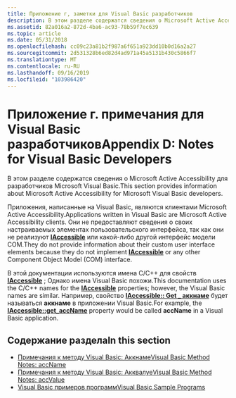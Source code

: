 ```yaml
---
title: Приложение г, заметки для Visual Basic разработчиков
description: В этом разделе содержатся сведения о Microsoft Active Accessibility для разработчиков Microsoft Visual Basic.
ms.assetid: 82a016a2-872d-4ba6-ac93-78b59f7ec639
ms.topic: article
ms.date: 05/31/2018
ms.openlocfilehash: cc09c23a81b2f987a6f651a923dd10b0d16a2a27
ms.sourcegitcommit: 2d531328b6ed82d4ad971a45a5131b430c5866f7
ms.translationtype: MT
ms.contentlocale: ru-RU
ms.lasthandoff: 09/16/2019
ms.locfileid: "103986420"
---
```

# <a name="appendix-d-notes-for-visual-basic-developers"></a><span data-ttu-id="3091c-103">Приложение г. примечания для Visual Basic разработчиков</span><span class="sxs-lookup"><span data-stu-id="3091c-103">Appendix D: Notes for Visual Basic Developers</span></span>

<span data-ttu-id="3091c-104">В этом разделе содержатся сведения о Microsoft Active Accessibility для разработчиков Microsoft Visual Basic.</span><span class="sxs-lookup"><span data-stu-id="3091c-104">This section provides information about Microsoft Active Accessibility for Microsoft Visual Basic developers.</span></span>

<span data-ttu-id="3091c-105">Приложения, написанные на Visual Basic, являются клиентами Microsoft Active Accessibility.</span><span class="sxs-lookup"><span data-stu-id="3091c-105">Applications written in Visual Basic are Microsoft Active Accessibility clients.</span></span> <span data-ttu-id="3091c-106">Они не предоставляют сведения о своих настраиваемых элементах пользовательского интерфейса, так как они не реализуют [**IAccessible**](/windows/desktop/api/oleacc/nn-oleacc-iaccessible) или какой-либо другой интерфейс модели COM.</span><span class="sxs-lookup"><span data-stu-id="3091c-106">They do not provide information about their custom user interface elements because they do not implement [**IAccessible**](/windows/desktop/api/oleacc/nn-oleacc-iaccessible) or any other Component Object Model (COM) interface.</span></span>

<span data-ttu-id="3091c-107">В этой документации используются имена C/C++ для свойств [**IAccessible**](/windows/desktop/api/oleacc/nn-oleacc-iaccessible) ; Однако имена Visual Basic похожи.</span><span class="sxs-lookup"><span data-stu-id="3091c-107">This documentation uses the C/C++ names for the [**IAccessible**](/windows/desktop/api/oleacc/nn-oleacc-iaccessible) properties; however, the Visual Basic names are similar.</span></span> <span data-ttu-id="3091c-108">Например, свойство [**IAccessible:: Get \_ аккнаме**](/windows/desktop/api/Oleacc/nf-oleacc-iaccessible-get_accname) будет называться **аккнаме** в приложении Visual Basic.</span><span class="sxs-lookup"><span data-stu-id="3091c-108">For example, the [**IAccessible::get\_accName**](/windows/desktop/api/Oleacc/nf-oleacc-iaccessible-get_accname) property would be called **accName** in a Visual Basic application.</span></span>

## <a name="in-this-section"></a><span data-ttu-id="3091c-109">Содержание раздела</span><span class="sxs-lookup"><span data-stu-id="3091c-109">In this section</span></span>

-   [<span data-ttu-id="3091c-110">Примечания к методу Visual Basic: Аккнаме</span><span class="sxs-lookup"><span data-stu-id="3091c-110">Visual Basic Method Notes: accName</span></span>](visual-basic-method-notes--accname.md)
-   [<span data-ttu-id="3091c-111">Примечания к методу Visual Basic: Акквалуе</span><span class="sxs-lookup"><span data-stu-id="3091c-111">Visual Basic Method Notes: accValue</span></span>](visual-basic-method-notes--accvalue.md)
-   [<span data-ttu-id="3091c-112">Visual Basic примеров программ</span><span class="sxs-lookup"><span data-stu-id="3091c-112">Visual Basic Sample Programs</span></span>](visual-basic-sample-programs.md)

 

 




